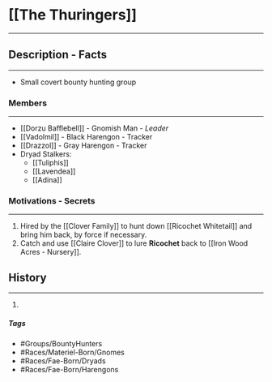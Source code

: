 # [[The Thuringers]] 
---
## Description - Facts
---
- Small covert bounty hunting group 

### Members
---
- [[Dorzu Bafflebell]] - Gnomish Man - *Leader*
- [[Vadolmil]] - Black Harengon - Tracker
- [[Drazzol]] - Gray Harengon - Tracker
- Dryad Stalkers:
	- [[Tuliphis]] 
	- [[Lavendea]]
	- [[Adina]]

### Motivations - Secrets
---
1. Hired by the [[Clover Family]] to hunt down [[Ricochet Whitetail]] and bring him back, by force if necessary. 
2. Catch and use [[Claire Clover]] to lure **Ricochet** back to [[Iron Wood Acres - Nursery]].

## History
---
1. 

##### Tags
- #Groups/BountyHunters
- #Races/Materiel-Born/Gnomes 
- #Races/Fae-Born/Dryads 
- #Races/Fae-Born/Harengons